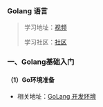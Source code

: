 ### Golang 语言

> 学习地址：[视频](https://www.bilibili.com/video/BV117411b7RV?p=12) 
>
> 学习社区：[社区](https://gocn.vip/topics/10658) 

### 一、Golang基础入门

#### （1）Go环境准备

- 相关地址：[GoLang 开发环境](https://blog.csdn.net/qq_41893274/article/details/107442469)   

